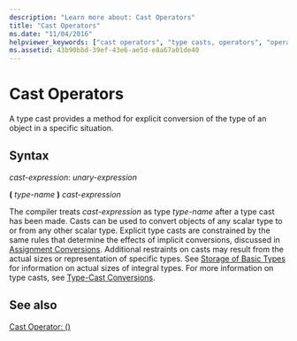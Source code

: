 ```yaml
---
description: "Learn more about: Cast Operators"
title: "Cast Operators"
ms.date: "11/04/2016"
helpviewer_keywords: ["cast operators", "type casts, operators", "operators [C++], cast", "type conversion, cast operators"]
ms.assetid: 43b90bbd-39ef-43e6-ae5d-e8a67a01de40
---
```

# Cast Operators

A type cast provides a method for explicit conversion of the type of an object in a specific situation.

## Syntax

*cast-expression*:
*unary-expression*

**(**  *type-name*  **)**  *cast-expression*

The compiler treats *cast-expression* as type *type-name* after a type cast has been made. Casts can be used to convert objects of any scalar type to or from any other scalar type. Explicit type casts are constrained by the same rules that determine the effects of implicit conversions, discussed in [Assignment Conversions](../c-language/assignment-conversions.md). Additional restraints on casts may result from the actual sizes or representation of specific types. See [Storage of Basic Types](../c-language/storage-of-basic-types.md) for information on actual sizes of integral types. For more information on type casts, see [Type-Cast Conversions](../c-language/type-cast-conversions.md).

## See also

[Cast Operator: ()](../cpp/cast-operator-parens.md)
